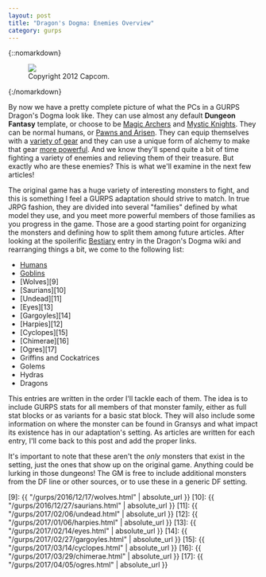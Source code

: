 ```yaml
---
layout: post
title: "Dragon's Dogma: Enemies Overview"
category: gurps
---
```


{::nomarkdown}
<figure>
  <img src="{{ "/assets/DDENEMIES.jpg" | absolute_url }}"/>
  <figcaption>Copyright 2012 Capcom.</figcaption>
</figure>
{:/nomarkdown}

By now we have a pretty complete picture of what the PCs in a GURPS Dragon's
Dogma look like. They can use almost any default **Dungeon Fantasy** template,
or choose to be [Magic Archers][1] and [Mystic Knights][2]. They can be normal
humans, or [Pawns and Arisen][3]. They can equip themselves with
a [variety of gear][4] and they can use a unique form of alchemy to make that
gear [more powerful][5]. And we know they'll spend quite a bit of time fighting
a variety of enemies and relieving them of their treasure. But exactly who are
these enemies? This is what we'll examine in the next few articles!

The original game has a huge variety of interesting monsters to fight, and this
is something I feel a GURPS adaptation should strive to match. In true JRPG
fashion, they are divided into several "families" defined by what model they
use, and you meet more powerful members of those families as you progress in the
game. Those are a good starting point for organizing the monsters and defining
how to split them among future articles. After looking at the spoilerific
[Bestiary][6] entry in the Dragon's Dogma wiki and rearranging things a bit, we
come to the following list:

- [Humans][7]
- [Goblins][8]
- [Wolves][9]
- [Saurians][10]
- [Undead][11]
- [Eyes][13]
- [Gargoyles][14]
- [Harpies][12]
- [Cyclopes][15]
- [Chimerae][16]
- [Ogres][17]
- Griffins and Cockatrices
- Golems
- Hydras
- Dragons

This entries are written in the order I'll tackle each of them. The idea is to
include GURPS stats for all members of that monster family, either as full stat
blocks or as variants for a basic stat block. They will also include some
information on where the monster can be found in Gransys and what impact its
existence has in our adaptation's setting. As articles are written for each
entry, I'll come back to this post and add the proper links.

It's important to note that these aren't the _only_ monsters that exist in the
setting, just the ones that show up on the original game. Anything could be
lurking in those dungeons! The GM is free to include additional monsters from
the DF line or other sources, or to use these in a generic DF setting.

[1]: https://bira.github.io/octopus-carnival/gurps/2016/10/19/characters-magic-archer.html
[2]: https://bira.github.io/octopus-carnival/gurps/2016/10/20/characters-mystic-knight.html
[3]: https://bira.github.io/octopus-carnival/gurps/2016/10/21/racial-templates.html
[4]: https://bira.github.io/octopus-carnival/gurps/2016/11/22/equipment-part-1.html
[5]: https://bira.github.io/octopus-carnival/gurps/2016/11/25/equipment-part-2.html
[6]: http://dragonsdogma.wikia.com/wiki/Bestiary

[7]: https://bira.github.io/octopus-carnival/gurps/2016/12/07/human-enemies.html
[8]: https://bira.github.io/octopus-carnival/gurps/2016/12/14/goblins.html
[9]: {{ "/gurps/2016/12/17/wolves.html" | absolute_url }}
[10]: {{ "/gurps/2016/12/27/saurians.html" | absolute_url }}
[11]: {{ "/gurps/2017/02/06/undead.html" | absolute_url }}
[12]: {{ "/gurps/2017/01/06/harpies.html" | absolute_url }}
[13]: {{ "/gurps/2017/02/14/eyes.html" | absolute_url }}
[14]: {{ "/gurps/2017/02/27/gargoyles.html" | absolute_url }}
[15]: {{ "/gurps/2017/03/14/cyclopes.html" | absolute_url }}
[16]: {{ "/gurps/2017/03/29/chimerae.html" | absolute_url }}
[17]: {{ "/gurps/2017/04/05/ogres.html" | absolute_url }}
